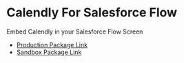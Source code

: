 # Calendly For Salesforce Flow
Embed Calendly in your Salesforce Flow Screen

* [Production Package Link](https://login.salesforce.com/packaging/installPackage.apexp?p0=04tDn000000AtIt&isdtp=p1)
* [Sandbox Package Link](https://test.salesforce.com/packaging/installPackage.apexp?p0=04tDn000000AtIt&isdtp=p1)
